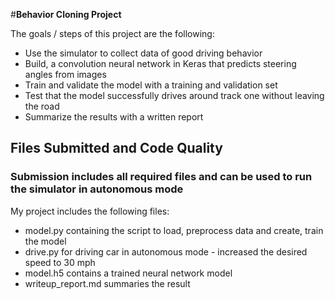 #**Behavior Cloning Project**

The goals / steps of this project are the following:
* Use the simulator to collect data of good driving behavior
* Build, a convolution neural network in Keras that predicts steering angles from images
* Train and validate the model with a training and validation set
* Test that the model successfully drives around track one without leaving the road
* Summarize the results with a written report

## Files Submitted and Code Quality
### Submission includes all required files and can be used to run the simulator in autonomous mode
My project includes the following files:
* model.py containing the script to load, preprocess data and create, train the model
* drive.py for driving car in autonomous mode - increased the desired speed to 30 mph
* model.h5 contains a trained neural network model
* writeup_report.md summaries the result
